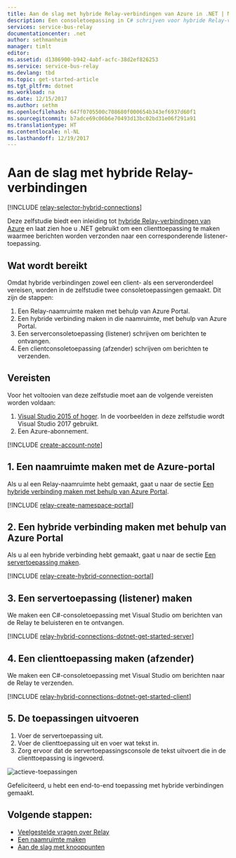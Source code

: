 ```yaml
---
title: Aan de slag met hybride Relay-verbindingen van Azure in .NET | Microsoft Docs
description: Een consoletoepassing in C# schrijven voor hybride Relay-verbindingen van Azure.
services: service-bus-relay
documentationcenter: .net
author: sethmanheim
manager: timlt
editor: 
ms.assetid: d1386900-b942-4abf-acfc-38d2ef826253
ms.service: service-bus-relay
ms.devlang: tbd
ms.topic: get-started-article
ms.tgt_pltfrm: dotnet
ms.workload: na
ms.date: 12/15/2017
ms.author: sethm
ms.openlocfilehash: 647f0705500c708680f000654b343ef6937d60f1
ms.sourcegitcommit: b7adce69c06b6e70493d13bc02bd31e06f291a91
ms.translationtype: HT
ms.contentlocale: nl-NL
ms.lasthandoff: 12/19/2017
---
```

# <a name="get-started-with-relay-hybrid-connections"></a>Aan de slag met hybride Relay-verbindingen
[!INCLUDE [relay-selector-hybrid-connections](../../includes/relay-selector-hybrid-connections.md)]

Deze zelfstudie biedt een inleiding tot [hybride Relay-verbindingen van Azure](relay-what-is-it.md#hybrid-connections) en laat zien hoe u .NET gebruikt om een clienttoepassing te maken waarmee berichten worden verzonden naar een corresponderende listener-toepassing. 

## <a name="what-will-be-accomplished"></a>Wat wordt bereikt
Omdat hybride verbindingen zowel een client- als een serveronderdeel vereisen, worden in de zelfstudie twee consoletoepassingen gemaakt. Dit zijn de stappen:

1. Een Relay-naamruimte maken met behulp van Azure Portal.
2. Een hybride verbinding maken in die naamruimte, met behulp van Azure Portal.
3. Een serverconsoletoepassing (listener) schrijven om berichten te ontvangen.
4. Een clientconsoletoepassing (afzender) schrijven om berichten te verzenden.

## <a name="prerequisites"></a>Vereisten

Voor het voltooien van deze zelfstudie moet aan de volgende vereisten worden voldaan:

1. [Visual Studio 2015 of hoger](http://www.visualstudio.com). In de voorbeelden in deze zelfstudie wordt Visual Studio 2017 gebruikt.
2. Een Azure-abonnement.

[!INCLUDE [create-account-note](../../includes/create-account-note.md)]

## <a name="1-create-a-namespace-using-the-azure-portal"></a>1. Een naamruimte maken met de Azure-portal
Als u al een Relay-naamruimte hebt gemaakt, gaat u naar de sectie [Een hybride verbinding maken met behulp van Azure Portal](#2-create-a-hybrid-connection-using-the-azure-portal).

[!INCLUDE [relay-create-namespace-portal](../../includes/relay-create-namespace-portal.md)]

## <a name="2-create-a-hybrid-connection-using-the-azure-portal"></a>2. Een hybride verbinding maken met behulp van Azure Portal
Als u al een hybride verbinding hebt gemaakt, gaat u naar de sectie [Een servertoepassing maken](#3-create-a-server-application-listener).

[!INCLUDE [relay-create-hybrid-connection-portal](../../includes/relay-create-hybrid-connection-portal.md)]

## <a name="3-create-a-server-application-listener"></a>3. Een servertoepassing (listener) maken
We maken een C#-consoletoepassing met Visual Studio om berichten van de Relay te beluisteren en te ontvangen.

[!INCLUDE [relay-hybrid-connections-dotnet-get-started-server](../../includes/relay-hybrid-connections-dotnet-get-started-server.md)]

## <a name="4-create-a-client-application-sender"></a>4. Een clienttoepassing maken (afzender)
We maken een C#-consoletoepassing met Visual Studio om berichten naar de Relay te verzenden.

[!INCLUDE [relay-hybrid-connections-dotnet-get-started-client](../../includes/relay-hybrid-connections-dotnet-get-started-client.md)]

## <a name="5-run-the-applications"></a>5. De toepassingen uitvoeren
1. Voer de servertoepassing uit.
2. Voer de clienttoepassing uit en voer wat tekst in.
3. Zorg ervoor dat de servertoepassingsconsole de tekst uitvoert die in de clienttoepassing is ingevoerd.

![actieve-toepassingen](./media/relay-hybrid-connections-dotnet-get-started/running-applications.png)

Gefeliciteerd, u hebt een end-to-end toepassing met hybride verbindingen gemaakt.

## <a name="next-steps"></a>Volgende stappen:
* [Veelgestelde vragen over Relay](relay-faq.md)
* [Een naamruimte maken](relay-create-namespace-portal.md)
* [Aan de slag met knooppunten](relay-hybrid-connections-node-get-started.md)

